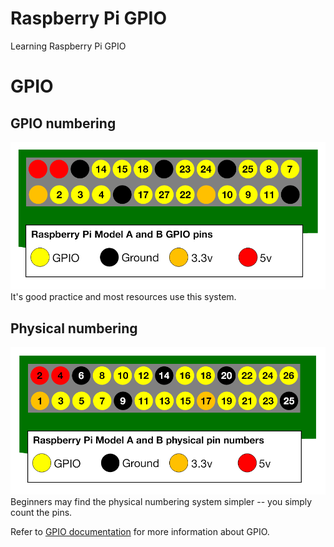 # Raspberry Pi GPIO
Learning Raspberry Pi GPIO

# GPIO
## GPIO numbering
![GPIO numbering](assets/a-and-b-gpio-numbers.png)
It's good practice and most resources use this system.
## Physical numbering
![Physical numbering](assets/a-and-b-physical-pin-numbers.png)
Beginners may find the physical numbering system simpler -- 
you simply count the pins.

Refer to [GPIO documentation](https://www.raspberrypi.org/documentation/usage/gpio/) for more 
information about GPIO.